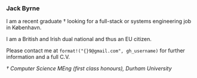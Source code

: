 ### Jack Byrne

I am a recent graduate † looking for a full-stack or systems engineering job in København.

I am a British and Irish dual national and thus an EU citizen.

Please contact me at `format!("{}9@gmail.com", gh_username)` for further information and a full C.V.

*† Computer Science MEng (first class honours), Durham University*
